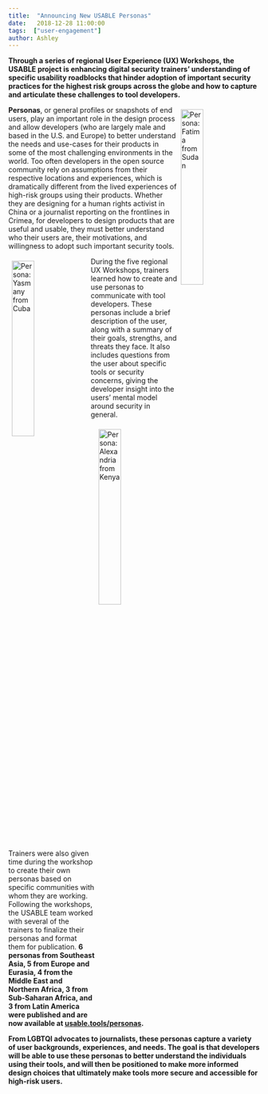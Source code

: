 ```yaml
---
title:  "Announcing New USABLE Personas"
date:   2018-12-28 11:00:00
tags:  ["user-engagement"]
author: Ashley
---
```


**Through a series of regional User Experience (UX) Workshops, the USABLE project is enhancing digital security trainers’ understanding of specific usability roadblocks that hinder adoption of important security practices for the highest risk groups across the globe and how to capture and articulate these challenges to tool developers.**

<a href="/personas/sd-fatima" title="Persona: Fatima from Sudan"><img src="/images/personas/sd-fatima.png" alt="Persona: Fatima from Sudan" style="float: right; margin: .5em; border: 0; width: 30%"/></a>**Personas**, or general profiles or snapshots of end users, play an important role in the design process and allow developers (who are largely male and based in the U.S. and Europe) to better understand the needs and use-cases for their products in some of the most challenging environments in the world. Too often developers in the open source community rely on assumptions from their respective locations and experiences, which is dramatically different from the lived experiences of high-risk groups using their products. Whether they are designing for a human rights activist in China or a journalist reporting on the frontlines in Crimea, for developers to design products that are useful and usable, they must better understand who their users are, their motivations, and willingness to adopt such important security tools.

<a href="/personas/cu-yasmany" title="Persona: Yasmany from Cuba"><img src="/images/personas/cu-yasmany.png" alt="Persona: Yasmany from Cuba" style="float: left; margin: .5em; border: 0; width: 30%"/></a> During the five regional UX Workshops, trainers learned how to create and use personas to communicate with tool developers. These personas include a brief description of the user, along with a summary of their goals, strengths, and threats they face. It also includes questions from the user about specific tools or security concerns, giving the developer insight into the users’ mental model around security in general.  

<a href="/personas/ky-alexandria" title="Persona: Alexandria from Kenya"><img src="/images/personas/ky-alexandria.png" alt="Persona: Alexandria from Kenya" style="float: right; margin: .5em; border: 0; width: 30%"/></a>Trainers were also given time during the workshop to create their own personas based on specific communities with whom they are working. Following the workshops, the USABLE team worked with several of the trainers to finalize their personas and format them for publication. **6 personas from Southeast Asia, 5 from Europe and Eurasia, 4 from the Middle East and Northern Africa, 3 from Sub-Saharan Africa, and 3 from Latin America were published and are now available at [usable.tools/personas](/personas).**

**From LGBTQI advocates to journalists, these personas capture a variety of user backgrounds, experiences, and needs. The goal is that developers will be able to use these personas to better understand the individuals using their tools, and will then be positioned to make more informed design choices that ultimately make tools more secure and accessible for high-risk users.**
